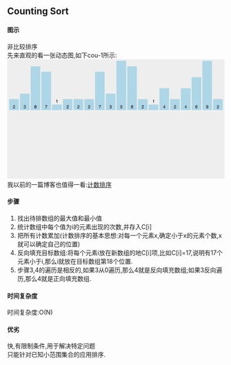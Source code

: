 ## Counting Sort
 
#### 图示
 非比较排序<br/>
 先来直观的看一张动态图,如下cou-1所示:<br/>
  ![cou-1](/res/counting_sort_anim.gif)
  <br/>
  我以前的一篇博客也值得一看:[计数排序](http://xusx1024.com/2017/04/11/counting-sort/)
#### 步骤
1. 找出待排数组的最大值和最小值
2. 统计数组中每个值为i的元素出现的次数,并存入C[i]
3. 把所有计数累加(计数排序的基本思想:对每一个元素x,确定小于x的元素个数,x就可以确定自己的位置)
4. 反向填充目标数组:将每个元素i放在新数组的地C[i]项,比如C[i]=17,说明有17个元素小于i,那么i就放在目标数组第18个位置.
5. 步骤3,4的遍历是相反的,如果3从0遍历,那么4就是反向填充数组;如果3反向遍历,那么4就是正向填充数组.
#### 时间复杂度
时间复杂度:O(N)

#### 优劣
快,有限制条件,用于解决特定问题<br/>
只能针对已知小范围集合的应用排序.
 
 
 
 
 
 
 
 
 
 
 
 
 
 
 
 
 
 
 
 
 
 
 
 
 
 
 
 
 
 
 
 